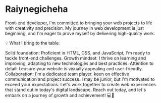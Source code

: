 # Raiynegicheha
Front-end developer, I'm committed to bringing your web projects to life with creativity and precision. My journey in web development is just beginning, and I'm eager to prove myself by delivering high-quality work.

💡 What I bring to the table:

Solid foundation: Proficient in HTML, CSS, and JavaScript, I'm ready to tackle front-end challenges.
Growth mindset: I thrive on learning and improving, adapting to new technologies and best practices.
Attention to detail: I ensure your website is visually appealing and user-friendly.
Collaboration: I'm a dedicated team player, keen on effective communication and project success.
I may be junior, but I'm motivated to exceed your expectations. Let's work together to create web experiences that stand out in today's digital landscape. Reach out today, and let's embark on a journey of growth and achievement! 💻🌟
